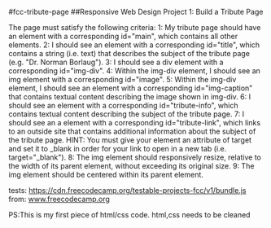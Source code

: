 #fcc-tribute-page
##Responsive Web Design Project 1: Build a Tribute Page

The page must satisfy the following criteria:
1: My tribute page should have an element with a corresponding id="main", which contains all other elements.
2: I should see an element with a corresponding id="title", which contains a string (i.e. text) that describes the subject of the tribute page (e.g. "Dr. Norman Borlaug").
3: I should see a div element with a corresponding id="img-div".
4: Within the img-div element, I should see an img element with a corresponding id="image".
5: Within the img-div element, I should see an element with a corresponding id="img-caption" that contains textual content describing the image shown in img-div.
6: I should see an element with a corresponding id="tribute-info", which contains textual content describing the subject of the tribute page.
7: I should see an a element with a corresponding id="tribute-link", which links to an outside site that contains additional information about the subject of the tribute page. HINT: You must give your element an attribute of target and set it to _blank in order for your link to open in a new tab (i.e. target="_blank").
8: The img element should responsively resize, relative to the width of its parent element, without exceeding its original size.
9: The img element should be centered within its parent element.

tests: https://cdn.freecodecamp.org/testable-projects-fcc/v1/bundle.js
from: www.freecodecamp.org

PS:This is my first piece of html/css code. html,css needs to be cleaned
